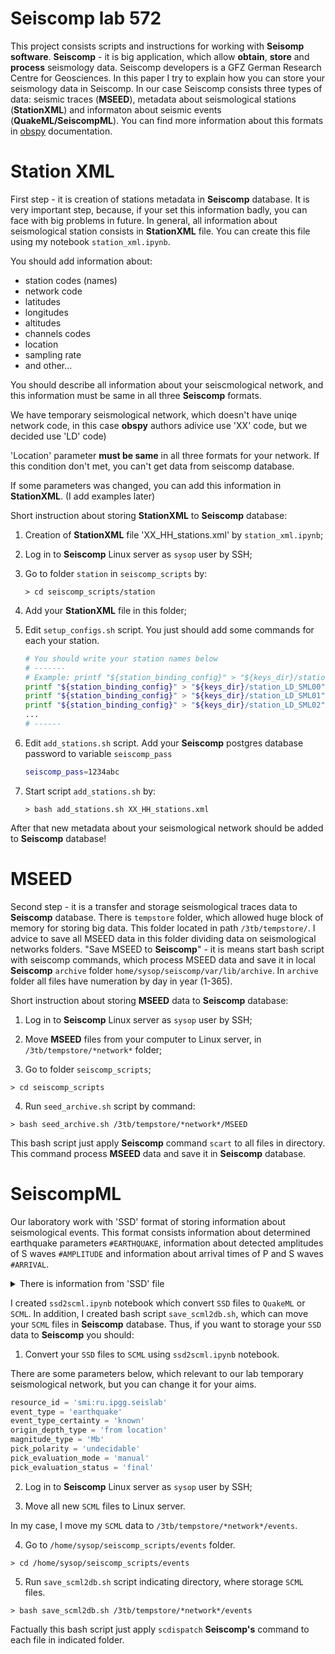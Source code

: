 # Seiscomp lab 572

This project consists scripts and instructions for working with **Seisomp software**. **Seiscomp** - it is big application, which allow **obtain**, **store** and **process** seismology data. Seiscomp developers is a GFZ German Research Centre for Geosciences. In this paper I try to explain how you can store your seismology data in Seiscomp. In our case Seiscomp consists three types of data: seismic traces (**MSEED**), metadata about seismological stations (**StationXML**) and informaton about seismic events (**QuakeML/SeiscompML**). You can find more information about this formats in [obspy](https://docs.obspy.org/index.html) documentation.


# Station XML

First step - it is creation of stations metadata in **Seiscomp** database. It is very important step, because, if your set this information badly, you can face with big problems in future. In general, all information about seismological station consists in **StationXML** file. You can create this file using my notebook `station_xml.ipynb`.

You should add information about:
- station codes (names)
- network code
- latitudes
- longitudes
- altitudes
- channels codes
- location
- sampling rate
- and other...

You should describe all information about your seiscmological network, and this information must be same in all three **Seiscomp** formats.

We have temporary seismological network, which doesn't have uniqe network code, in this case **obspy** authors adivice use 'XX' code, but we decided use 'LD' code)

'Location' parameter **must be same** in all three formats for your network. If this condition don't met, you can't get data from seiscomp database.

If some parameters was changed, you can add this information in **StationXML**. (I add examples later)

Short instruction about storing **StationXML** to **Seiscomp** database:

1. Creation of **StationXML** file 'XX_HH_stations.xml' by `station_xml.ipynb`;
   
2. Log in to **Seiscomp** Linux server as `sysop` user by SSH;
   
3. Go to folder `station` in `seiscomp_scripts` by:
   
   ```
   > cd seiscomp_scripts/station
   ```

4. Add your **StationXML** file in this folder;
   
5. Edit `setup_configs.sh` script. You just should add some commands for each your station.
   
   ```bash
   # You should write your station names below
   # -------
   # Example: printf "${station_binding_config}" > "${keys_dir}/station_{network_code}_{station_name}"
   printf "${station_binding_config}" > "${keys_dir}/station_LD_SML00"
   printf "${station_binding_config}" > "${keys_dir}/station_LD_SML01"
   printf "${station_binding_config}" > "${keys_dir}/station_LD_SML02"
   ...
   # ------
   ```

6. Edit `add_stations.sh` script. Add your **Seiscomp** postgres database password to variable `seiscomp_pass`

   ```bash
   seiscomp_pass=1234abc
   ```
   
7. Start script `add_stations.sh` by:

   ```
   > bash add_stations.sh XX_HH_stations.xml
   ```

After that new metadata about your seismological network should be added to **Seiscomp** database!

# MSEED

Second step - it is a transfer and storage seismological traces data to **Seiscomp** database. There is `tempstore` folder, which allowed huge block of memory for storing big data. This folder located in path `/3tb/tempstore/`. I advice to save all MSEED data in this folder dividing data on seismological networks folders. "Save MSEED to **Seiscomp**" - it is means start bash script with seiscomp commands, which process MSEED data and save it in local **Seiscomp** `archive` folder `home/sysop/seiscomp/var/lib/archive`. In `archive` folder all files have numeration by day in year (1-365).

Short instruction about storing **MSEED** data to **Seiscomp** database:

1. Log in to **Seiscomp** Linux server as `sysop` user by SSH;


2. Move **MSEED** files from your computer to Linux server, in `/3tb/tempstore/*network*` folder;


3. Go to folder `seiscomp_scripts`;

```
> cd seiscomp_scripts
```

4. Run `seed_archive.sh` script by command:

```
> bash seed_archive.sh /3tb/tempstore/*network*/MSEED
```

This bash script just apply **Seiscomp** command `scart` to all files in directory. This command process **MSEED** data and save it in **Seiscomp** database.

# SeiscompML

Our laboratory work with 'SSD' format of storing information about seismological events. This format consists information about determined earthquake parameters `#EARTHQUAKE`, information about detected amplitudes of S waves `#AMPLITUDE` and information about arrival times of P and S waves `#ARRIVAL`. 

<details>
   
<summary>There is information from 'SSD' file</summary>
   
```
   #SSDREPORT=20210807152934.ssd
   #EARTHQUAKE [Origin Time] 2021.08.07 15:29:34.5726
   #EARTHQUAKE [Origin Error] 0.513819
   #EARTHQUAKE [Latitude]	72.7576N
   #EARTHQUAKE [Delta Error] 9.38492
   #EARTHQUAKE [Longitude]	125.6928E
   #EARTHQUAKE [Depth]	  5.434
   #EARTHQUAKE [Depth Error] 6.9321
   #EARTHQUAKE [Travel Times] regional.gdg
   #EARTHQUAKE [Location Limits] 0;50;0;0.98
   #EARTHQUAKE [Magnitude]	Ks=3.4 (8)
   #CHANNEL SML00 IU HHE 1 8 " [IIRBT_BP=1:20^2^125]##03 72.3888,126.488,10,0"
   #AMPLITUDE [Phase]	S
   #AMPLITUDE [Time]	2021.08.07 15:29:51.5600
   #AMPLITUDE [Pribor]	A
   #AMPLITUDE [Sens]	2.1022e+010
   #AMPLITUDE [Counts]	1361.99
   #AMPLITUDE [Amplitude]	0.0647888 [microns:second]
   #AMPLITUDE [Period]	0.096
   #AMPLITUDE [Magnitude]	Ks 3.04498 0
   #CHANNEL SML00 IU HHN 1 8 " [IIRBT_BP=1:20^2^125]##03 72.3888,126.488,10,0"
   #ARRIVAL [Phase]	P
   #ARRIVAL [Time]	2021.08.07 15:29:43.8642
   #ARRIVAL [Level]	-4.02259e-010
   #ARRIVAL [Quality]	e
   #ARRIVAL [Sign]		?
   #ARRIVAL [Dist-Az]		49.0965;146.77
   #AMPLITUDE [Phase]	S
   #AMPLITUDE [Time]	2021.08.07 15:29:51.2960
   #AMPLITUDE [Pribor]	A
   #AMPLITUDE [Sens]	2.1022e+010
   #AMPLITUDE [Counts]	2395.41
   #AMPLITUDE [Amplitude]	0.113948 [microns:second]
   #AMPLITUDE [Period]	0.096
   #AMPLITUDE [Magnitude]	Ks 3.53539 0
   #CHANNEL SML00 IU HHZ 1 8 " [IIRBT_BP=1:20^2^125]##03 72.3888,126.488,10,0"
   #ARRIVAL [Phase]	S
   #ARRIVAL [Time]	2021.08.07 15:29:50.9428
   #ARRIVAL [Level]	4.26842e-009
   #ARRIVAL [Quality]	e
   #ARRIVAL [Sign]		?
   #ARRIVAL [Dist-Az]		49.0965;146.77
   #CHANNEL SML03 IU HHE 1 8 " [IIRBT_BP=1:20^2^125]##03 72.4023,126.794,80,0"
   #AMPLITUDE [Phase]	S
   #AMPLITUDE [Time]	2021.08.07 15:29:53.3440
   #AMPLITUDE [Pribor]	A
   #AMPLITUDE [Sens]	2.1022e+010
   #AMPLITUDE [Counts]	1464.87
   #AMPLITUDE [Amplitude]	0.0696827 [microns:second]
   #AMPLITUDE [Period]	0.064
   #AMPLITUDE [Magnitude]	Ks 3.10587 0
   #CHANNEL SML03 IU HHN 1 8 " [IIRBT_BP=1:20^2^125]##03 72.4023,126.794,80,0"
   #AMPLITUDE [Phase]	S
   #AMPLITUDE [Time]	2021.08.07 15:29:53.1280
   #AMPLITUDE [Pribor]	A
   #AMPLITUDE [Sens]	2.1022e+010
   #AMPLITUDE [Counts]	1462.16
   #AMPLITUDE [Amplitude]	0.0695538 [microns:second]
   #AMPLITUDE [Period]	0.08
   #AMPLITUDE [Magnitude]	Ks 3.10427 0
   #CHANNEL SML03 IU HHZ 1 8 " [IIRBT_BP=1:20^2^125]##03 72.4023,126.794,80,0"
   #ARRIVAL [Phase]	P
   #ARRIVAL [Time]	2021.08.07 15:29:45.6547
   #ARRIVAL [Level]	2.65597e-008
   #ARRIVAL [Quality]	e
   #ARRIVAL [Sign]		?
   #ARRIVAL [Dist-Az]		54.2106;136.604
   #ARRIVAL [Phase]	S
   #ARRIVAL [Time]	2021.08.07 15:29:52.7232
   #ARRIVAL [Level]	-1.27267e-008
   #ARRIVAL [Quality]	e
   #ARRIVAL [Sign]		?
   #ARRIVAL [Dist-Az]		54.2106;136.604
   #CHANNEL SML07 IU HHE 1 8 " [IIRBT_BP=1:20^2^125]##03 72.075,128.325,35,0"
   #AMPLITUDE [Phase]	S
   #AMPLITUDE [Time]	2021.08.07 15:30:10.9360
   #AMPLITUDE [Pribor]	A
   #AMPLITUDE [Sens]	2.1022e+010
   #AMPLITUDE [Counts]	285.783
   #AMPLITUDE [Amplitude]	0.0135945 [microns:second]
   #AMPLITUDE [Period]	0.064
   #AMPLITUDE [Magnitude]	Ks 3.16168 0
   #CHANNEL SML07 IU HHN 1 8 " [IIRBT_BP=1:20^2^125]##03 72.075,128.325,35,0"
   #AMPLITUDE [Phase]	S
   #AMPLITUDE [Time]	2021.08.07 15:30:11.6160
   #AMPLITUDE [Pribor]	A
   #AMPLITUDE [Sens]	2.1022e+010
   #AMPLITUDE [Counts]	403.289
   #AMPLITUDE [Amplitude]	0.0191841 [microns:second]
   #AMPLITUDE [Period]	0.096
   #AMPLITUDE [Magnitude]	Ks 3.46084 0
   #CHANNEL SML07 IU HHZ 1 8 " [IIRBT_BP=1:20^2^125]##03 72.075,128.325,35,0"
   #ARRIVAL [Phase]	P
   #ARRIVAL [Time]	2021.08.07 15:29:54.9566
   #ARRIVAL [Level]	1.26455e-009
   #ARRIVAL [Quality]	e
   #ARRIVAL [Sign]		?
   #ARRIVAL [Dist-Az]		117.204;129.37
   #ARRIVAL [Phase]	S
   #ARRIVAL [Time]	2021.08.07 15:30:10.0450
   #ARRIVAL [Level]	-2.65227e-009
   #ARRIVAL [Quality]	e
   #ARRIVAL [Sign]		?
   #ARRIVAL [Dist-Az]		117.204;129.37
   #CHANNEL SML08 IU HHE 1 8 " [IIRBT_BP=1:20^2^125]##03 72.2628,127.868,38,0"
   #AMPLITUDE [Phase]	S
   #AMPLITUDE [Time]	2021.08.07 15:30:3.8880
   #AMPLITUDE [Pribor]	A
   #AMPLITUDE [Sens]	2.1022e+010
   #AMPLITUDE [Counts]	961.462
   #AMPLITUDE [Amplitude]	0.045736 [microns:second]
   #AMPLITUDE [Period]	0.096
   #AMPLITUDE [Magnitude]	Ks 3.71349 0
   #CHANNEL SML08 IU HHN 1 8 " [IIRBT_BP=1:20^2^125]##03 72.2628,127.868,38,0"
   #AMPLITUDE [Phase]	S
   #AMPLITUDE [Time]	2021.08.07 15:30:4.6320
   #AMPLITUDE [Pribor]	A
   #AMPLITUDE [Sens]	2.1022e+010
   #AMPLITUDE [Counts]	1491.13
   #AMPLITUDE [Amplitude]	0.0709319 [microns:second]
   #AMPLITUDE [Period]	0.064
   #AMPLITUDE [Magnitude]	Ks 4.09466 0
   #CHANNEL SML08 IU HHZ 1 8 " [IIRBT_BP=1:20^2^125]##03 72.2628,127.868,38,0"
   #ARRIVAL [Phase]	P
   #ARRIVAL [Time]	2021.08.07 15:29:51.1205
   #ARRIVAL [Level]	1.78967e-009
   #ARRIVAL [Quality]	e
   #ARRIVAL [Sign]		?
   #ARRIVAL [Dist-Az]		91.6879;126.071
   #ARRIVAL [Phase]	S
   #ARRIVAL [Time]	2021.08.07 15:30:2.9752
   #ARRIVAL [Level]	8.46004e-010
   #ARRIVAL [Quality]	e
   #ARRIVAL [Sign]		?
   #ARRIVAL [Dist-Az]		91.6879;126.071
```
</details>

I created `ssd2scml.ipynb` notebook which convert `SSD` files to `QuakeML` or `SCML`. In addition, I created bash script `save_scml2db.sh`, which can move your `SCML` files in **Seiscomp** database. Thus, if you want to storage your `SSD` data to **Seiscomp** you should:

1. Convert your `SSD` files to `SCML` using `ssd2scml.ipynb` notebook.

There are some parameters below, which relevant to our lab temporary seismological network, but you can change it for your aims.
```python
resource_id = 'smi:ru.ipgg.seislab'
event_type = 'earthquake'
event_type_certainty = 'known'
origin_depth_type = 'from location'
magnitude_type = 'Mb'
pick_polarity = 'undecidable'
pick_evaluation_mode = 'manual'
pick_evaluation_status = 'final'
```

2. Log in to **Seiscomp** Linux server as `sysop` user by SSH;

3. Move all new `SCML` files to Linux server.

In my case, I move my `SCML` data to `/3tb/tempstore/*network*/events`.

4. Go to `/home/sysop/seiscomp_scripts/events` folder.

```
> cd /home/sysop/seiscomp_scripts/events
```

5. Run `save_scml2db.sh` script indicating directory, where storage `SCML` files.

```
> bash save_scml2db.sh /3tb/tempstore/*network*/events
```

Factually this bash script just apply `scdispatch` **Seiscomp's** command to each file in indicated folder.






